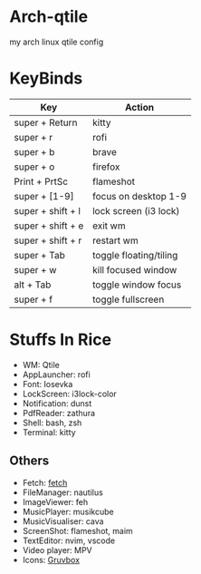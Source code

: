 # Arch-qtile

my arch linux qtile config

# KeyBinds

| Key               | Action                 |
| ----------------- | ---------------------- |
| super + Return    | kitty                  |
| super + r         | rofi                   |
| super + b         | brave                  |
| super + o         | firefox                |
| Print + PrtSc     | flameshot              |
| super + [1-9]     | focus on desktop 1-9   |
| super + shift + l | lock screen (i3 lock)  |
| super + shift + e | exit wm                |
| super + shift + r | restart wm             |
| super + Tab       | toggle floating/tiling |
| super + w         | kill focused window    |
| alt + Tab         | toggle window focus    |
| super + f         | toggle fullscreen      |

# Stuffs In Rice

- WM: Qtile
- AppLauncher: rofi
- Font: Iosevka
- LockScreen: i3lock-color
- Notification: dunst
- PdfReader: zathura
- Shell: bash, zsh
- Terminal: kitty

## Others

- Fetch: [fetch](https://github.com/Manas140/fetch)
- FileManager: nautilus
- ImageViewer: feh
- MusicPlayer: musikcube
- MusicVisualiser: cava
- ScreenShot: flameshot, maim
- TextEditor: nvim, vscode
- Video player: MPV
- Icons: [Gruvbox](https://www.pling.com/p/1681313/)
